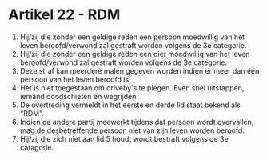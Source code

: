# Artikel 22 - RDM
  1. Hij/zij die zonder een geldige reden een persoon moedwillig van het leven beroofd/verwond zal gestraft worden volgens de 3e categorie.
  2. Hij/zij die zonder een geldige reden een dier moedwillig van het leven beroofd/verwond zal gestraft worden volgens de 3e categorie.
  3. Deze straf kan meerdere malen gegeven worden indien er meer dan één persoon van het leven beroofd is.
  4. Het is niet toegestaan om driveby's te plegen. Even snel uitstappen, iemand doodschieten en wegrijden.
  5. De overtreding vermeldt in het eerste en derde lid staat bekend als “RDM”.
  6. Indien de andere partij meewerkt tijdens dat persoon wordt overvallen, mag de desbetreffende persoon niet van zijn leven worden beroofd. 
  7. Hij/zij die zich niet aan lid 5 houdt wordt bestraft volgens de 3e catagorie.


